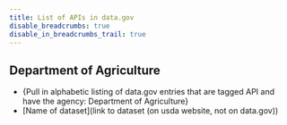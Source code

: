 ```yaml
---
title: List of APIs in data.gov
disable_breadcrumbs: true
disable_in_breadcrumbs_trail: true
---
```




## Department of Agriculture

* {Pull in alphabetic listing of data.gov entries that are tagged API and have the agency: Department of Agriculture}
* [Name of dataset](link to dataset (on usda website, not on data.gov))
